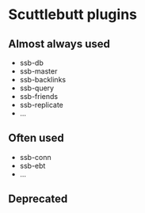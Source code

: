 # Scuttlebutt plugins

## Almost always used

- ssb-db
- ssb-master
- ssb-backlinks
- ssb-query
- ssb-friends
- ssb-replicate
- ...

## Often used

- ssb-conn
- ssb-ebt
- ...


## Deprecated

